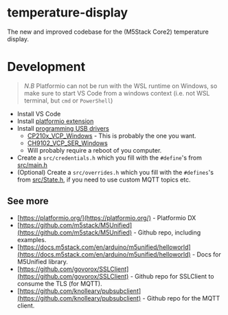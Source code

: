 # temperature-display

The new and improved codebase for the (M5Stack Core2) temperature display.

# Development

> _N.B_ Platformio can not be run with the WSL runtime on Windows, so make sure to start VS Code from a windows context (i.e. not WSL terminal, but `cmd` or `PowerShell`)

- Install VS Code
- Install [platformio extension](https://marketplace.visualstudio.com/items?itemName=platformio.platformio-ide)
- Install [programming USB drivers](https://docs.m5stack.com/en/arduino/m5core2/program)
  - [CP210x_VCP_Windows](https://m5stack.oss-cn-shenzhen.aliyuncs.com/resource/drivers/CP210x_VCP_Windows.zip) - This is probably the one you want.
  - [CH9102_VCP_SER_Windows](https://m5stack.oss-cn-shenzhen.aliyuncs.com/resource/drivers/CH9102_VCP_SER_Windows.exe)
  - Will probably require a reboot of you computer.
- Create a `src/credentials.h` which you fill with the `#define`'s from [src/main.h](./src/main.h)
- (Optional) Create a `src/overrides.h` which you fill with the `#defines`'s from [src/State.h](./src/State.h), if you need to use custom MQTT topics etc.

## See more

- [https://platformio.org/](https://platformio.org/) - Platformio DX
- [https://github.com/m5stack/M5Unified](https://github.com/m5stack/M5Unified) - Github repo, including examples.
- [https://docs.m5stack.com/en/arduino/m5unified/helloworld](https://docs.m5stack.com/en/arduino/m5unified/helloworld) - Docs for M5Unified library.
- [https://github.com/govorox/SSLClient](https://github.com/govorox/SSLClient) - Github repo for SSLClient to consume the TLS (for MQTT).
- [https://github.com/knolleary/pubsubclient](https://github.com/knolleary/pubsubclient) - Github repo for the MQTT client.
